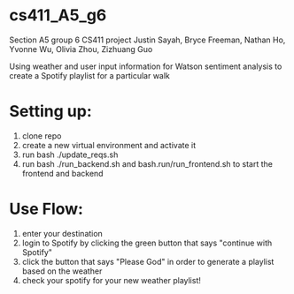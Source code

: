 # cs411_A5_g6
Section A5 group 6 CS411 project
Justin Sayah, Bryce Freeman, Nathan Ho, Yvonne Wu, Olivia Zhou, Zizhuang Guo

Using weather and user input information for Watson sentiment analysis to create a Spotify playlist for a particular walk

# Setting up:

1) clone repo
2) create a new virtual environment and activate it
3) run bash ./update_reqs.sh
4) run bash ./run_backend.sh and bash.run/run_frontend.sh to start the frontend and backend

# Use Flow:

1) enter your destination
2) login to Spotify by clicking the green button that says "continue with Spotify"
3) click the button that says "Please God" in order to generate a playlist based on the weather
4) check your spotify for your new weather playlist!
